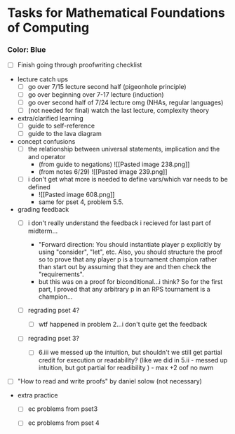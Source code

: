 # Tasks for Mathematical Foundations of Computing
### Color: Blue

- [ ] Finish going through proofwriting checklist

- lecture catch ups
	- [ ] go over 7/15 lecture second half (pigeonhole principle)
	- [ ] go over beginning over 7-17 lecture (induction)
	- [ ] go over second half of 7/24 lecture omg (NHAs, regular languages)
	- [ ] (not needed for final) watch the last lecture, complexity theory

- extra/clarified learning
	- [ ] guide to self-reference
	- [ ] guide to the lava diagram

- concept confusions
	- [ ] the relationship between universal statements, implication and the and operator
		- (from guide to negations) ![[Pasted image 238.png]]
		- (from notes 6/29) ![[Pasted image 239.png]]
	- [ ] i don't get what more is needed to define vars/which var needs to be defined
		- ![[Pasted image 608.png]]
		- same for pset 4, problem 5.5.



- grading feedback
	- [ ] i don't really understand the feedback i recieved for last part of midterm...
		- "Forward direction: You should instantiate player p explicitly by using "consider", "let", etc. Also, you should structure the proof so to prove that any player p is a tournament champion rather than start out by assuming that they are and then check the "requirements".
		- but this was on a proof for biconditional...i think? So for the first part, I proved that any arbitrary p in an RPS tournament is a champion...

	- [ ] regrading pset 4?
		- [ ] wtf happened in problem 2...i don't quite get the feedback
	- [ ] regrading pset 3?
		- [ ] 6.iii we messed up the intuition, but shouldn't we still get partial credit for execution or readability? (like we did in 5.ii - messed up intuition, but got partial for readibility ) - max +2 oof no nwm


- [ ] "How to read and write proofs" by daniel solow (not necessary)

- extra practice
	- [ ] ec problems from pset3
	- [ ] ec problems from pset 4


